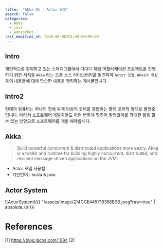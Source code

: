 ```yaml
---
title:  "Akka 01 - Actor 모델"
search: false
categories: 
  - Akka
  - java
  - websocket
last_modified_at: 2018-08-06T01:00:00+09:00
---
```


## Intro 
  개인적으로 참여하고 있는 스터디그룹에서 다대다 채팅 어플리케이션 프로젝트를 진행하기 위한 서치중 `Akka` 라는 오픈 소스 라이브러리를 발견하여 `Actor 모델`, `Akka의 특징` 등의 내용들에 대해 학습한 내용을 정리하는 게시글입니다.
## Intro2 
현대의 컴퓨터는 하나의 칩에 두개 이상의 코어를 결합하는 멀티 코어의 형태로 발전중입니다. 따라서 소프트웨어 개발자들도 이런 변화에 맞추어 멀티코어를 최대한 활용 할 수 있는 방향으로 소프트웨어를 개발 해야합니다.

## Akka

> Build powerful concurrent & distributed applications more easily. Akka is a toolkit and runtime for building highly concurrent, distributed, and resilient message-driven applications on the JVM.

- Actor 모델 사용함
- 기반언어 : scala & java 

## Actor System
![ActorSystem]({{ "/assets/image/214CCE445718356B0B.jpeg?raw=true" | absolute_url}})


# References
[1] https://blog.lgcns.com/1084
[2]